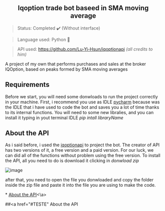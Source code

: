 <h2 align="center">Iqoption trade bot baseed in SMA moving average </h2>

>Status: Completed ✔️ (Without interface)


>Language used: Python 🐍

>API used: https://github.com/Lu-Yi-Hsun/iqoptionapi <i>(all credits to him)</i>


A project of my own that performs purchases and sales at the broker IQOption, based on peaks formed by SMA moving averages

## Requirements
Before we start, you will need some donwloads to run the project correctly in your machine. First, i recommend you use as IDLE [pycharm](https://www.jetbrains.com/pt-br/pycharm/download/) because was the IDLE that i have used to code the bot and saves you a lot of time thanks to its internal functions. You will need to some new libralies, and you can install it typing in yout terminal IDLE _pip intall libraryName_

## About the API

As i said before, i used the [iqoptionapi](https://github.com/Lu-Yi-Hsun/iqoptionapi/) to project the bot. The creator of API has two versions of it, a free version and a paid version. For our luck, we can did all of the functions without problem using the free version. To install the API, all you need to do is download it clicking in _donwload zip_


![image](https://user-images.githubusercontent.com/85650237/137520470-c4b4b993-dee6-4ea2-84f0-8a001f86c8e3.png)

after that, you need to open the file you donwloaded and copy the folder inside the zip file and paste it into the file you are using to make the code.

<!--ts-->
  <a name="TESTE"> * [About the API](#)<\a>
 
<!--te-->

##<a href="#TESTE" About the API



